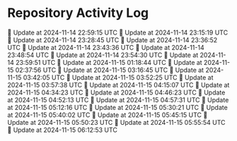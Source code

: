 # Repository Activity Log

🔄 Update at 2024-11-14 22:59:15 UTC
🔄 Update at 2024-11-14 23:15:19 UTC
🔄 Update at 2024-11-14 23:28:45 UTC
🔄 Update at 2024-11-14 23:36:52 UTC
🔄 Update at 2024-11-14 23:43:36 UTC
🔄 Update at 2024-11-14 23:48:54 UTC
🔄 Update at 2024-11-14 23:54:30 UTC
🔄 Update at 2024-11-14 23:59:51 UTC
🔄 Update at 2024-11-15 01:18:44 UTC
🔄 Update at 2024-11-15 02:37:56 UTC
🔄 Update at 2024-11-15 03:16:45 UTC
🔄 Update at 2024-11-15 03:42:05 UTC
🔄 Update at 2024-11-15 03:52:25 UTC
🔄 Update at 2024-11-15 03:57:38 UTC
🔄 Update at 2024-11-15 04:15:07 UTC
🔄 Update at 2024-11-15 04:34:23 UTC
🔄 Update at 2024-11-15 04:46:23 UTC
🔄 Update at 2024-11-15 04:52:13 UTC
🔄 Update at 2024-11-15 04:57:31 UTC
🔄 Update at 2024-11-15 05:12:16 UTC
🔄 Update at 2024-11-15 05:30:21 UTC
🔄 Update at 2024-11-15 05:40:02 UTC
🔄 Update at 2024-11-15 05:45:15 UTC
🔄 Update at 2024-11-15 05:50:23 UTC
🔄 Update at 2024-11-15 05:55:54 UTC
🔄 Update at 2024-11-15 06:12:53 UTC
